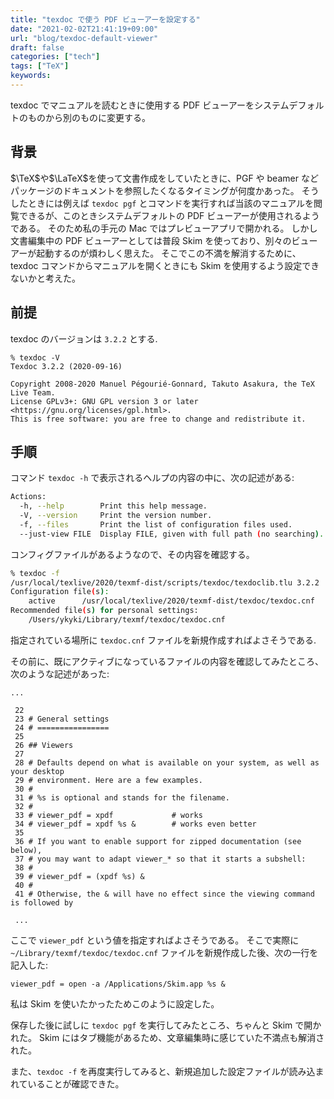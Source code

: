 ```yaml
---
title: "texdoc で使う PDF ビューアーを設定する"
date: "2021-02-02T21:41:19+09:00"
url: "blog/texdoc-default-viewer"
draft: false
categories: ["tech"]
tags: ["TeX"]
keywords:
---
```


texdoc でマニュアルを読むときに使用する PDF ビューアーをシステムデフォルトのものから別のものに変更する。

## 背景

$\TeX$や$\LaTeX$を使って文書作成をしていたときに、PGF や beamer などパッケージのドキュメントを参照したくなるタイミングが何度かあった。
そうしたときには例えば `texdoc pgf` とコマンドを実行すれば当該のマニュアルを閲覧できるが、このときシステムデフォルトの PDF ビューアーが使用されるようである。
そのため私の手元の Mac ではプレビューアプリで開かれる。
しかし文書編集中の PDF ビューアーとしては普段 Skim を使っており、別々のビューアーが起動するのが煩わしく思えた。
そこでこの不満を解消するために、texdoc コマンドからマニュアルを開くときにも Skim を使用するよう設定できないかと考えた。

## 前提

texdoc のバージョンは `3.2.2` とする.

```
% texdoc -V
Texdoc 3.2.2 (2020-09-16)

Copyright 2008-2020 Manuel Pégourié-Gonnard, Takuto Asakura, the TeX Live Team.
License GPLv3+: GNU GPL version 3 or later <https://gnu.org/licenses/gpl.html>.
This is free software: you are free to change and redistribute it.
```

## 手順

コマンド `texdoc -h` で表示されるヘルプの内容の中に、次の記述がある:

```sh
Actions:
  -h, --help        Print this help message.
  -V, --version     Print the version number.
  -f, --files       Print the list of configuration files used.
  --just-view FILE  Display FILE, given with full path (no searching).
```

コンフィグファイルがあるようなので、その内容を確認する。

```sh
% texdoc -f
/usr/local/texlive/2020/texmf-dist/scripts/texdoc/texdoclib.tlu 3.2.2
Configuration file(s):
    active      /usr/local/texlive/2020/texmf-dist/texdoc/texdoc.cnf
Recommended file(s) for personal settings:
    /Users/ykyki/Library/texmf/texdoc/texdoc.cnf
```

指定されている場所に `texdoc.cnf` ファイルを新規作成すればよさそうである.

その前に、既にアクティブになっているファイルの内容を確認してみたところ、次のような記述があった:

```
...

 22
 23 # General settings
 24 # ================
 25
 26 ## Viewers
 27
 28 # Defaults depend on what is available on your system, as well as your desktop
 29 # environment. Here are a few examples.
 30 #
 31 # %s is optional and stands for the filename.
 32 #
 33 # viewer_pdf = xpdf             # works
 34 # viewer_pdf = xpdf %s &        # works even better
 35
 36 # If you want to enable support for zipped documentation (see below),
 37 # you may want to adapt viewer_* so that it starts a subshell:
 38 #
 39 # viewer_pdf = (xpdf %s) &
 40 #
 41 # Otherwise, the & will have no effect since the viewing command is followed by

 ...
```

ここで `viewer_pdf` という値を指定すればよさそうである。
そこで実際に `~/Library/texmf/texdoc/texdoc.cnf` ファイルを新規作成した後、次の一行を記入した:

```
viewer_pdf = open -a /Applications/Skim.app %s &
```

私は Skim を使いたかったためこのように設定した。

保存した後に試しに `texdoc pgf` を実行してみたところ、ちゃんと Skim で開かれた。
Skim にはタブ機能があるため、文章編集時に感じていた不満点も解消された。

また、`texdoc -f` を再度実行してみると、新規追加した設定ファイルが読み込まれていることが確認できた。
